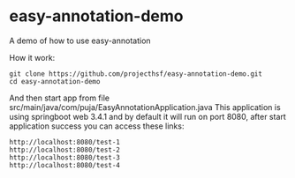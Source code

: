 # easy-annotation-demo
A demo of how to use easy-annotation

How it work:
```
git clone https://github.com/projecthsf/easy-annotation-demo.git
cd easy-annotation-demo
```

And then start app from file src/main/java/com/puja/EasyAnnotationApplication.java
This application is using springboot web 3.4.1 and by default it will run on port 8080, after start application success you can access these links:

```
http://localhost:8080/test-1
http://localhost:8080/test-2
http://localhost:8080/test-3
http://localhost:8080/test-4
```
